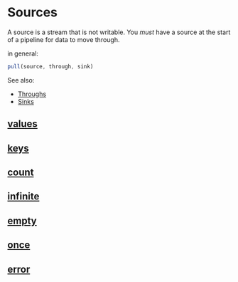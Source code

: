 # Sources

A source is a stream that is not writable.
You *must* have a source at the start of a pipeline
for data to move through.

in general:

``` js
pull(source, through, sink)
```

See also:
* [Throughs](../throughs/index.md)
* [Sinks](../sinks/index.md)

## [values](./values.md)
## [keys](./keys.md)
## [count](./count.md)
## [infinite](./infinite.md)
## [empty](./empty.md)
## [once](./once.md)
## [error](./error.md)
